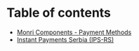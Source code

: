 # Table of contents

* [Monri Components - Payment Methods](README.md)
* [Instant Payments Serbia (IPS-RS)](instant-payments-serbia-ips-rs.md)
